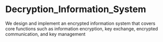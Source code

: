 # Decryption_Information_System
We design and implement an encrypted information system that covers core functions such as information encryption, key exchange, encrypted communication, and key management


